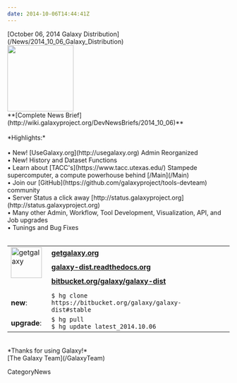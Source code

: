 ```yaml
---
date: 2014-10-06T14:44:41Z
---
```

<div class='newsItemHeader'>[October 06, 2014 Galaxy Distribution](/News/2014_10_06_Galaxy_Distribution)</div>
<div class='right'><a href='http://getgalaxy.org'><img src='/Images/Logos/GetGalaxyOrg.png' alt=' ' width=150 /></a></div>
**[Complete News Brief](http://wiki.galaxyproject.org/DevNewsBriefs/2014_10_06)**
<br /><br />
*Highlights:* <br />
<br />  • New! [UseGalaxy.org](http://usegalaxy.org) Admin Reorganized
<br />  • New! History and Dataset Functions
<br />  • Learn about [TACC's](https://www.tacc.utexas.edu/) Stampede supercomputer, a compute powerhouse behind [/Main](/Main)
<br />  • Join our [GitHub](https://github.com/galaxyproject/tools-devteam) community 
<br />  • Server Status a click away [http://status.galaxyproject.org](http://status.galaxyproject.org)
<br />  • Many other Admin, Workflow, Tool Development, Visualization, API, and Job upgrades
<br />  • Tunings and Bug Fixes
<br /><br />
<table>
  <tr>
    <td rowspan=3 style=" border: none;"> <a href='http://getgalaxy.org/'><img src='http://galaxy.psu.edu/static/getgalaxy.png' alt='getgalaxy' width=70 /></a> &nbsp;&nbsp; </td>
    <td colspan=2 style=" border: none;"> <strong><a href='http://wiki.galaxyproject.org/Admin/Get%20Galaxy'>getgalaxy.org</a></strong> </td>
  </tr>
  <tr>
    <td style=" border: none;"> <strong><a href='http://galaxy-dist.readthedocs.org'>galaxy-dist.readthedocs.org</a></strong> </td>
    <td style=" border: none;"> </td>
  </tr>
  <tr>
    <td style=" border: none;"> <strong><a href='http://bitbucket.org/galaxy/galaxy-dist'>bitbucket.org/galaxy/galaxy-dist</a></strong> </td>
    <td style=" border: none;"> </td>
  </tr>
  <tr>
    <td style=" border: none;"> </td>
  </tr>
  <tr>
    <td style=" border: none;"> <strong>new</strong>: </td>
    <td style=" border: none;"> <code>$ hg clone https://bitbucket.org/galaxy/galaxy-dist#stable </code> </td>
  </tr>
  <tr>
    <td style=" border: none;"> <strong>upgrade</strong>: </td>
    <td style=" border: none;"> <code>$ hg pull </code> <br /> <code>$ hg update latest_2014.10.06</code> </td>
  </tr>
</table>


<br />
*Thanks for using Galaxy!* <br />
[The Galaxy Team](/GalaxyTeam)


CategoryNews
